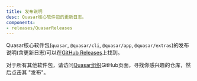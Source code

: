 ```yaml
---
title: 发布说明
desc: Quasar核心软件包的更新日志。
components:
- releases/QuasarReleases
---
```


Quasar核心软件包(`quasar`, `@quasar/cli`, `@quasar/app`, `@quasar/extras`)的发布说明(含更新日志)可以在[GitHub Releases](https://github.com/quasarframework/quasar/releases)上找到。

对于所有其他软件包，请访问[Quasar组织](https://github.com/quasarframework)GitHub页面，寻找你感兴趣的仓库，然后点击其 "发布"。

<quasar-releases />
